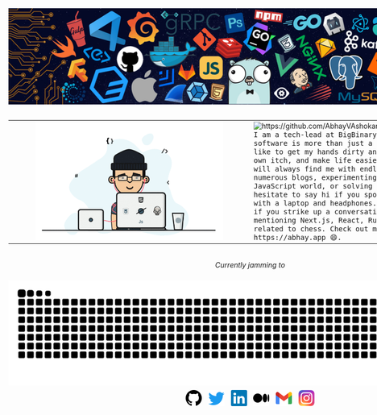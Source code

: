 <div style="display: flex; flex-direction: column; align-items: center; position: absolute; width: 100%;">
    <!-- Header banner image -->
    <img src="assets/images/header.png" style="width: 100%;" />
    <br />

<table style="border: none" cellspacing="0" cellpadding="0">
  <tr>
    <td width="50%" align="center">
      <img src="assets/images/programmer.gif" width="80%" alt="programmer GIF">
    </td>
    <td width="50%">
      <img src="https://komarev.com/ghpvc/?username=AbhayVAshokan" alt="https://github.com/AbhayVAshokan" />
      <br />
      <samp>
        I am a tech-lead at BigBinary 🧑‍💻. For me, building software is more than just a job — it's a passion. I like to get my hands dirty and build tools to solve my own itch, and make life easier for everyone else. You will always find me with endless open tabs, reading numerous blogs, experimenting with what's hot in the JavaScript world, or solving chess puzzles. Don't hesitate to say hi if you spot me at meetups or cafes with a laptop and headphones. I will not stop talking if you strike up a conversation with me by casually mentioning Next.js, React, Ruby on Rails, or anything related to chess. Check out my portfolio at https://abhay.app 😄.
      </samp>
    </td>
  </tr>
</table>

<div align="center">
<h6>Currently jamming to</h6>
<img src="https://spotify-github.abhay.app/api/spotify?background_color=0d1117&border_color=ffffff)" width="400px" />
</div>

<div align="center" style="margin-top: -30px;">
    <img src="https://raw.githubusercontent.com/AbhayVAshokan/AbhayVAshokan/output/github-contribution-grid-snake.svg" />
</div>

<div style="display: flex; flex-wrap: wrap; justify-content: center; width: 100%;" align="center">
    <a href="https://github.com/AbhayVAshokan" style="height: 2rem; width: 2rem; margin: 0.4rem;">
        <img src="./assets/icons/github.svg" />
    </a>

   <a href="https://twitter.com/abhayvashokan" style="height: 2rem; width: 2rem; margin: 0.4rem;">
            <img src="./assets/icons/twitter.svg" />
   </a>

   <a href="https://linkedin.com/in/abhayvashokan/" style="height: 2rem; width: 2rem; margin: 0.4rem;">
        <img src="./assets/icons/linkedin.svg" />
   </a>

   <a href="https://medium.com/@abhayvashokan" style="height: 2rem; width: 2rem; margin: 0.4rem;">
        <img src="./assets/icons/medium.svg" />
    </a>

   <a href="mailto:abhayvashokan@gmail.com" style="height: 2rem; width: 2rem; margin: 0.4rem;">
        <img src="./assets/icons/gmail.svg" />
    </a>

   <a href="https://instagram.com/__abhay_ashokan__" style="height: 2rem; width: 2rem; margin: 0.4rem;">
        <img src="./assets/icons/instagram.svg" />
    </a>
</div>

